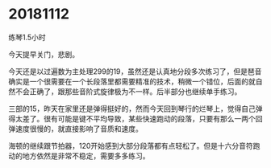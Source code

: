 # 20181112

练琴1.5小时

今天提早关门，悲剧。

今天还是以过遍数为主处理299的19，虽然还是认真地分段多次练习了，但是琶音确实是一个很需要在一个长段落里都需要精准的技术，稍微一个错位，后面的就自然不会正确了，跟那些音阶式旋律极为不一样。后半部分也继续单手练习。

三部的15，昨天在家里还是弹得挺好的，然而今天回到琴行的烂琴上，觉得自己弹得太差了。很有可能是键不平均导致，某些快速跑动的段落，只要有那么一两个回弹速度很慢的，就直接影响了音质和速度。

海顿的继续跟节拍器，120开始感到大部分段落都有点轻松了。但是十六分音符跑动的地方依然是非常不稳定，需要多多练习。
